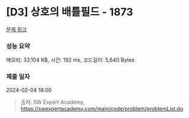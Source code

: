 # [D3] 상호의 배틀필드 - 1873 

[문제 링크](https://swexpertacademy.com/main/code/problem/problemDetail.do?contestProbId=AV5LyE7KD2ADFAXc) 

### 성능 요약

메모리: 33,104 KB, 시간: 192 ms, 코드길이: 5,640 Bytes

### 제출 일자

2024-02-04 18:00



> 출처: SW Expert Academy, https://swexpertacademy.com/main/code/problem/problemList.do